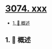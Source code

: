 # [3074. xxx](https://github.com/Tdahuyou/TNotes.leetcode/tree/main/notes/3074.%20xxx)

<!-- region:toc -->

- [1. 📝 概述](#1--概述)

<!-- endregion:toc -->

## 1. 📝 概述

